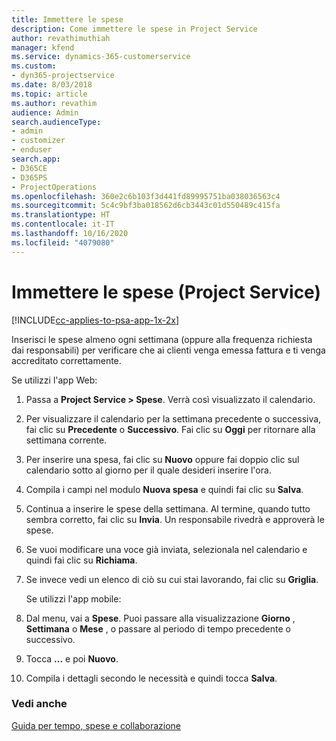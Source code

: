 ```yaml
---
title: Immettere le spese
description: Come immettere le spese in Project Service
author: revathimuthiah
manager: kfend
ms.service: dynamics-365-customerservice
ms.custom:
- dyn365-projectservice
ms.date: 8/03/2018
ms.topic: article
ms.author: revathim
audience: Admin
search.audienceType:
- admin
- customizer
- enduser
search.app:
- D365CE
- D365PS
- ProjectOperations
ms.openlocfilehash: 360e2c6b103f3d441fd89995751ba038036563c4
ms.sourcegitcommit: 5c4c9bf3ba018562d6cb3443c01d550489c415fa
ms.translationtype: HT
ms.contentlocale: it-IT
ms.lasthandoff: 10/16/2020
ms.locfileid: "4079080"
---
```

# <a name="enter-expenses-project-service"></a>Immettere le spese (Project Service)

[!INCLUDE[cc-applies-to-psa-app-1x-2x](../includes/cc-applies-to-psa-app-1x-2x.md)]

Inserisci le spese almeno ogni settimana (oppure alla frequenza richiesta dai responsabili) per verificare che ai clienti venga emessa fattura e ti venga accreditato correttamente.  
  
 Se utilizzi l'app Web:  
  
1. Passa a **Project Service > Spese**. Verrà così visualizzato il calendario.  
  
2. Per visualizzare il calendario per la settimana precedente o successiva, fai clic su **Precedente** o **Successivo**. Fai clic su **Oggi** per ritornare alla settimana corrente.  
  
3. Per inserire una spesa, fai clic su **Nuovo** oppure fai doppio clic sul calendario sotto al giorno per il quale desideri inserire l'ora.  
  
4. Compila i campi nel modulo **Nuova spesa** e quindi fai clic su **Salva**.  
  
5. Continua a inserire le spese della settimana. Al termine, quando tutto sembra corretto, fai clic su **Invia**. Un responsabile rivedrà e approverà le spese.  
  
6. Se vuoi modificare una voce già inviata, selezionala nel calendario e quindi fai clic su **Richiama**.  
  
7. Se invece vedi un elenco di ciò su cui stai lavorando, fai clic su **Griglia**.  
  
   Se utilizzi l'app mobile:  
  
8. Dal menu, vai a **Spese**.     Puoi passare alla visualizzazione **Giorno** , **Settimana** o **Mese** , o passare al periodo di tempo precedente o successivo.  
  
9. Tocca **...** e poi **Nuovo**.  
  
10. Compila i dettagli secondo le necessità e quindi tocca **Salva**.  
  
### <a name="see-also"></a>Vedi anche  
 [Guida per tempo, spese e collaborazione](../psa/time-expense-collaboration-guide.md)
